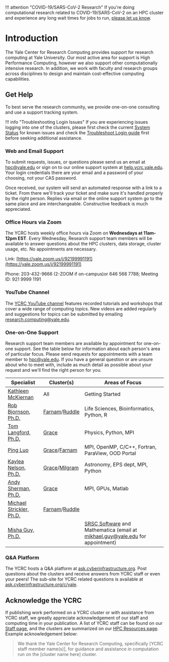 
!!! attention "COVID-19/SARS-CoV-2 Research"
    If you're doing computational research related to COVID-19/SARS-CoV-2 on an HPC cluster and experience any long wait times for jobs to run, [please let us know](mailto:hpc@yale.edu).

# Introduction

The Yale Center for Research Computing provides support for research computing at Yale University. Our most active area for support is High Performance Computing, however we also support other computationally intensive research.  In addition, we work with faculty and research groups across disciplines to design and maintain cost-effective computing capabilities.

## Get Help

To best serve the research community, we provide one-on-one consulting and use a support tracking system.

!!! info "Troubleshooting Login Issues"
    If you are experiencing issues logging into one of the clusters, please first check the current [System Status](http://research.computing.yale.edu/system-status) for known issues and check the [Troubleshoot Login guide](/clusters-at-yale/troubleshoot) first before seeking additional assistance.

### Web and Email Support

To submit requests, issues, or questions please send us an email at [hpc@yale.edu](mailto:hpc@yale.edu) or sign on to our online support system at [help.ycrc.yale.edu](https://help.ycrc.yale.edu). Your login credentials there are your email and a password of your choosing, not your CAS password.

Once received, our system will send an automated response with a link to a ticket. From there we'll track your ticket and make sure it's handled properly by the right person. Replies via email or the online support system go to the same place and are interchangeable. Constructive feedback is much appreciated.

### Office Hours via Zoom

The YCRC hosts weekly office hours via Zoom on **Wednesdays at 11am-12pm EST**. Every Wednesday, Research support team members will be available to answer questions about the HPC clusters, data storage, cluster usage, etc. No appointments are necessary.

Link: [https://yale.zoom.us/j/92199991191](https://yale.zoom.us/j/92199991191)

Phone: 203-432-9666 (2-ZOOM if on-campus)or 646 568 7788; Meeting ID: 921 9999 1191

### YouTube Channel

The [YCRC YouTube channel](https://ycrc.yale.edu/youtube) features recorded tutorials and workshops that cover a wide range of computing topics.
New videos are added regularly and suggestions for topics can be submitted by emailing [research.computing@yale.edu](mailto:research.computing@yale.edu).

### One-on-One Support

Research support team members are available by appointment for one-on-one support.  See the table below for information about each person's area of particular focus.
Please send requests for appointments with a team member to [hpc@yale.edu](mailto:hpcg@yale.edu).  If you have a general question or are unsure about who to meet with, 
include as much detail as possible about your request and we'll find the right person for you.

| Specialist | Cluster(s) | Areas of Focus |
| --- | --- | --- |
|[Kathleen McKiernan](https://research.computing.yale.edu/about/staff/kathleen-mckiernan)| All | Getting Started  | 
|[Rob Bjornson, Ph.D.](https://research.computing.yale.edu/about/leadership-team/robert-bjornson)|[Farnam](/clusters-at-yale/clusters/farnam)/[Ruddle](/clusters-at-yale/clusters/ruddle)| Life Sciences, Bioinformatics, Python, R  |
|[Tom Langford, Ph.D.](https://research.computing.yale.edu/about/research-scientists-staff/thomas-langford)|[Grace](/clusters-at-yale/clusters/grace)| Physics, Python, MPI |
|[Ping Luo](https://research.computing.yale.edu/about/staff/ping-luo)|[Grace](/clusters-at-yale/clusters/grace)/[Farnam](/clusters-at-yale/clusters/farnam)| MPI, OpenMP, C/C++, Fortran, ParaView, OOD Portal  |
|[Kaylea Nelson, Ph.D.](https://research.computing.yale.edu/about/staff/kaylea-nelson)|[Grace](/clusters-at-yale/clusters/grace)/[Milgram](/clusters-at-yale/clusters/milgram)| Astronomy, EPS dept, MPI, Python  |
|[Andy Sherman, Ph.D.](https://research.computing.yale.edu/about/leadership-team/andrew-sherman)|[Grace](/clusters-at-yale/clusters/grace)| MPI, GPUs, Matlab |
|[Michael Strickler, Ph.D.](https://research.computing.yale.edu/about/staff/michael-strickler)|[Farnam](/clusters-at-yale/clusters/farnam)/[Ruddle](/clusters-at-yale/clusters/ruddle)|
|[Misha Guy, Ph.D.](https://research.computing.yale.edu/about/staff/misha-guy)| | [SRSC Software](https://research.computing.yale.edu/services/science-research-software-core) and Mathematica (email at mikhael.guy@yale.edu for appointment) |

### Q&A Platform

The YCRC hosts a Q&A platform at [ask.cyberinfrastructure.org](http://ask.cyberinfrastructure.org). Post questions about the clusters and receive answers from YCRC staff or even your peers! The sub-site for YCRC related questions is available at [ask.cyberinfrastructure.org/c/yale](http://ask.cyberinfrastructure.org/c/yale).

## Acknowledge the YCRC

If publishing work performed on a YCRC cluster or with assistance from YCRC staff, we greatly appreciate acknowledgement of our staff and computing time in your publication. A list of YCRC staff can be found on our [Staff page](https://research.computing.yale.edu/about/staff), and the clusters are summarized on our [HPC Resources page](/clusters-at-yale/clusters). Example acknowledgement below: 


> We thank the Yale Center for Research Computing, specifically [YCRC staff member name(s)], for guidance and assistance in computation run on the [cluster name here] cluster.
